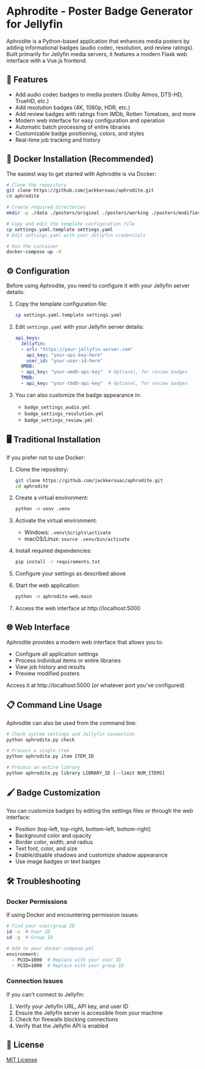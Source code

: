 # Aphrodite - Poster Badge Generator for Jellyfin

Aphrodite is a Python-based application that enhances media posters by adding informational badges (audio codec, resolution, and review ratings). Built primarily for Jellyfin media servers, it features a modern Flask web interface with a Vue.js frontend.

## 🚀 Features

- Add audio codec badges to media posters (Dolby Atmos, DTS-HD, TrueHD, etc.)
- Add resolution badges (4K, 1080p, HDR, etc.)
- Add review badges with ratings from IMDb, Rotten Tomatoes, and more
- Modern web interface for easy configuration and operation
- Automatic batch processing of entire libraries
- Customizable badge positioning, colors, and styles
- Real-time job tracking and history

## 🐳 Docker Installation (Recommended)

The easiest way to get started with Aphrodite is via Docker:

```bash
# Clone the repository
git clone https://github.com/jackkerouac/aphrodite.git
cd aphrodite

# Create required directories
mkdir -p ./data ./posters/original ./posters/working ./posters/modified

# Copy and edit the template configuration file
cp settings.yaml.template settings.yaml
# Edit settings.yaml with your Jellyfin credentials

# Run the container
docker-compose up -d
```

## ⚙️ Configuration

Before using Aphrodite, you need to configure it with your Jellyfin server details:

1. Copy the template configuration file:
   ```bash
   cp settings.yaml.template settings.yaml
   ```

2. Edit `settings.yaml` with your Jellyfin server details:
   ```yaml
   api_keys:
     Jellyfin:
     - url: "https://your-jellyfin-server.com"
       api_key: "your-api-key-here"
       user_id: "your-user-id-here"
     OMDB:
     - api_key: "your-omdb-api-key"  # Optional, for review badges
     TMDB:
     - api_key: "your-tmdb-api-key"  # Optional, for review badges
   ```

3. You can also customize the badge appearance in:
   - `badge_settings_audio.yml`
   - `badge_settings_resolution.yml`
   - `badge_settings_review.yml`

## 🖥️ Traditional Installation

If you prefer not to use Docker:

1. Clone the repository:
   ```bash
   git clone https://github.com/jackkerouac/aphrodite.git
   cd aphrodite
   ```

2. Create a virtual environment:
   ```bash
   python -m venv .venv
   ```

3. Activate the virtual environment:
   - Windows: `.venv\Scripts\activate`
   - macOS/Linux: `source .venv/bin/activate`

4. Install required dependencies:
   ```bash
   pip install -r requirements.txt
   ```

5. Configure your settings as described above

6. Start the web application:
   ```bash
   python -m aphrodite-web.main
   ```

7. Access the web interface at http://localhost:5000

## 🌐 Web Interface

Aphrodite provides a modern web interface that allows you to:

- Configure all application settings
- Process individual items or entire libraries
- View job history and results
- Preview modified posters

Access it at http://localhost:5000 (or whatever port you've configured)

## 📋 Command Line Usage

Aphrodite can also be used from the command line:

```bash
# Check system settings and Jellyfin connection
python aphrodite.py check

# Process a single item
python aphrodite.py item ITEM_ID

# Process an entire library
python aphrodite.py library LIBRARY_ID [--limit NUM_ITEMS]
```

## 🖌️ Badge Customization

You can customize badges by editing the settings files or through the web interface:

- Position (top-left, top-right, bottom-left, bottom-right)
- Background color and opacity
- Border color, width, and radius
- Text font, color, and size
- Enable/disable shadows and customize shadow appearance
- Use image badges or text badges

## 🛠️ Troubleshooting

### Docker Permissions

If using Docker and encountering permission issues:

```bash
# Find your user/group ID
id -u  # User ID
id -g  # Group ID

# Add to your docker-compose.yml
environment:
  - PUID=1000  # Replace with your user ID
  - PGID=1000  # Replace with your group ID
```

### Connection Issues

If you can't connect to Jellyfin:

1. Verify your Jellyfin URL, API key, and user ID
2. Ensure the Jellyfin server is accessible from your machine
3. Check for firewalls blocking connections
4. Verify that the Jellyfin API is enabled

## 📝 License

[MIT License](LICENSE)
